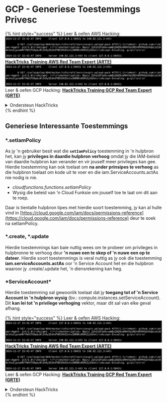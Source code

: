 # GCP - Generiese Toestemmings Privesc

{% hint style="success" %}
Leer & oefen AWS Hacking:<img src="../../../.gitbook/assets/image (1).png" alt="" data-size="line">[**HackTricks Training AWS Red Team Expert (ARTE)**](https://training.hacktricks.xyz/courses/arte)<img src="../../../.gitbook/assets/image (1).png" alt="" data-size="line">\
Leer & oefen GCP Hacking: <img src="../../../.gitbook/assets/image (2).png" alt="" data-size="line">[**HackTricks Training GCP Red Team Expert (GRTE)**<img src="../../../.gitbook/assets/image (2).png" alt="" data-size="line">](https://training.hacktricks.xyz/courses/grte)

<details>

<summary>Ondersteun HackTricks</summary>

* Kyk na die [**subskripsie planne**](https://github.com/sponsors/carlospolop)!
* **Sluit aan by die** 💬 [**Discord groep**](https://discord.gg/hRep4RUj7f) of die [**telegram groep**](https://t.me/peass) of **volg** ons op **Twitter** 🐦 [**@hacktricks\_live**](https://twitter.com/hacktricks\_live)**.**
* **Deel hacking truuks deur PRs in te dien na die** [**HackTricks**](https://github.com/carlospolop/hacktricks) en [**HackTricks Cloud**](https://github.com/carlospolop/hacktricks-cloud) github repos.

</details>
{% endhint %}

## Generiese Interessante Toestemmings

### \*.setIamPolicy

As jy 'n gebruiker besit wat die **`setIamPolicy`** toestemming in 'n hulpbron het, kan jy **privileges in daardie hulpbron verhoog** omdat jy die IAM-beleid van daardie hulpbron kan verander en vir jouself meer privileges kan gee.\
Hierdie toestemming kan ook toelaat om **na ander prinsipes te verhoog** as die hulpbron toelaat om kode uit te voer en die iam.ServiceAccounts.actAs nie nodig is nie.

* _cloudfunctions.functions.setIamPolicy_
* Wysig die beleid van 'n Cloud Funksie om jouself toe te laat om dit aan te roep.

Daar is tientalle hulpbron tipes met hierdie soort toestemming, jy kan al hulle vind in [https://cloud.google.com/iam/docs/permissions-reference](https://cloud.google.com/iam/docs/permissions-reference) deur te soek na setIamPolicy.

### \*.create, \*.update

Hierdie toestemmings kan baie nuttig wees om te probeer om privileges in hulpbronne te verhoog deur **'n nuwe een te skep of 'n nuwe een op te dateer**. Hierdie soort toestemmings is veral nuttig as jy ook die toestemming **iam.serviceAccounts.actAs** oor 'n Service Account het en die hulpbron waaroor jy .create/.update het, 'n diensrekening kan heg.

### \*ServiceAccount\*

Hierdie toestemming sal gewoonlik toelaat dat jy **toegang tot of 'n Service Account in 'n hulpbron wysig** (bv.: compute.instances.setServiceAccount). Dit **kan lei tot 'n privilege verhoging** vektor, maar dit sal van elke geval afhang. 

{% hint style="success" %}
Leer & oefen AWS Hacking:<img src="../../../.gitbook/assets/image (1).png" alt="" data-size="line">[**HackTricks Training AWS Red Team Expert (ARTE)**](https://training.hacktricks.xyz/courses/arte)<img src="../../../.gitbook/assets/image (1).png" alt="" data-size="line">\
Leer & oefen GCP Hacking: <img src="../../../.gitbook/assets/image (2).png" alt="" data-size="line">[**HackTricks Training GCP Red Team Expert (GRTE)**<img src="../../../.gitbook/assets/image (2).png" alt="" data-size="line">](https://training.hacktricks.xyz/courses/grte)

<details>

<summary>Ondersteun HackTricks</summary>

* Kyk na die [**subskripsie planne**](https://github.com/sponsors/carlospolop)!
* **Sluit aan by die** 💬 [**Discord groep**](https://discord.gg/hRep4RUj7f) of die [**telegram groep**](https://t.me/peass) of **volg** ons op **Twitter** 🐦 [**@hacktricks\_live**](https://twitter.com/hacktricks\_live)**.**
* **Deel hacking truuks deur PRs in te dien na die** [**HackTricks**](https://github.com/carlospolop/hacktricks) en [**HackTricks Cloud**](https://github.com/carlospolop/hacktricks-cloud) github repos.

</details>
{% endhint %}
